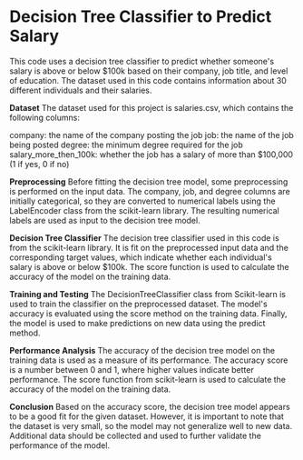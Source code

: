 # Decision Tree Classifier to Predict Salary
This code uses a decision tree classifier to predict whether someone's salary is above or below $100k based on their company, job title, and level of education. The dataset used in this code contains information about 30 different individuals and their salaries.

**Dataset**
The dataset used for this project is salaries.csv, which contains the following columns:

company: the name of the company posting the job
job: the name of the job being posted
degree: the minimum degree required for the job
salary_more_then_100k: whether the job has a salary of more than $100,000 (1 if yes, 0 if no)

**Preprocessing**
Before fitting the decision tree model, some preprocessing is performed on the input data. The company, job, and degree columns are initially categorical, so they are converted to numerical labels using the LabelEncoder class from the scikit-learn library. The resulting numerical labels are used as input to the decision tree model.

**Decision Tree Classifier**
The decision tree classifier used in this code is from the scikit-learn library. It is fit on the preprocessed input data and the corresponding target values, which indicate whether each individual's salary is above or below $100k. The score function is used to calculate the accuracy of the model on the training data.

**Training and Testing**
The DecisionTreeClassifier class from Scikit-learn is used to train the classifier on the preprocessed dataset. The model's accuracy is evaluated using the score method on the training data. Finally, the model is used to make predictions on new data using the predict method.

**Performance Analysis**
The accuracy of the decision tree model on the training data is used as a measure of its performance. The accuracy score is a number between 0 and 1, where higher values indicate better performance. The score function from scikit-learn is used to calculate the accuracy of the model on the training data.

**Conclusion**
Based on the accuracy score, the decision tree model appears to be a good fit for the given dataset. However, it is important to note that the dataset is very small, so the model may not generalize well to new data. Additional data should be collected and used to further validate the performance of the model.
